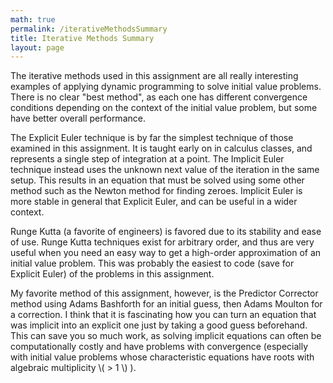 ```yaml
---
math: true
permalink: /iterativeMethodsSummary
title: Iterative Methods Summary
layout: page
---
```


The iterative methods used in this assignment are all really interesting examples of applying dynamic programming to solve initial value problems. There is no clear "best method", as each one has different convergence conditions depending on the context of the initial value problem, but some have better overall performance.

The Explicit Euler technique is by far the simplest technique of those examined in this assignment. It is taught early on in calculus classes, and represents a single step of integration at a point. The Implicit Euler technique instead uses the unknown next value of the iteration in the same setup. This results in an equation that must be solved using some other method such as the Newton method for finding zeroes. Implicit Euler is more stable in general that Explicit Euler, and can be useful in a wider context.

Runge Kutta (a favorite of engineers) is favored due to its stability and ease of use. Runge Kutta techniques exist for arbitrary order, and thus are very useful when you need an easy way to get a high-order approximation of an initial value problem. This was probably the easiest to code (save for Explicit Euler) of the problems in this assignment.

My favorite method of this assignment, however, is the Predictor Corrector method using Adams Bashforth for an initial guess, then Adams Moulton for a correction. I think that it is fascinating how you can turn an equation that was implicit into an explicit one just by taking a good guess beforehand. This can save you so much work, as solving implicit equations can often be computationally costly and have problems with convergence (especially with initial value problems whose characteristic equations have roots with algebraic multiplicity \\( > 1 \\) ).
